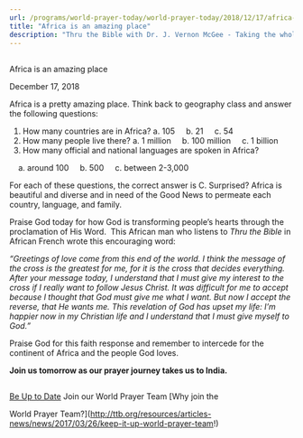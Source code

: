 ```yaml
---
url: /programs/world-prayer-today/world-prayer-today/2018/12/17/africa-is-an-amazing-place
title: "Africa is an amazing place"
description: "Thru the Bible with Dr. J. Vernon McGee - Taking the whole Word to the whole world"
---
```







## 
 Africa is an amazing place


December 17, 2018




Africa is a pretty amazing place. Think back to geography class and answer the following questions:  


1. How many countries are in Africa?
 a. 105     b. 21     c. 54
2. How many people live there?
 a. 1 million     b. 100 million     c. 1 billion
3. How many official and national languages are spoken in Africa?


     a. around 100     b. 500     c. between 2-3,000


For each of these questions, the correct answer is C. Surprised? Africa is beautiful and diverse and in need of the Good News to permeate each country, language, and family. 


Praise God today for how God is transforming people’s hearts through the proclamation of His Word.  This African man who listens to *Thru the Bible* in African French wrote this encouraging word: 


*“Greetings of love come from this end of the world. I think the message of the cross is the greatest for me, for it is the cross that decides everything. After your message today, I understand that I must give my interest to the cross if I really want to follow Jesus Christ. It was difficult for me to accept because I thought that God must give me what I want. But now I accept the reverse, that He wants me. This revelation of God has upset my life: I’m happier now in my Christian life and I understand that I must give myself to God.”*


Praise God for this faith response and remember to intercede for the continent of Africa and the people God loves. 


**Join us tomorrow as our prayer journey takes us to India.**







## 




[Be Up to Date](http://feeds.feedburner.com/WorldPrayerToday "World Prayer Today RSS Feed")
Join our World Prayer Team
[Why join the  

World Prayer Team?](http://ttb.org/resources/articles-news/news/2017/03/26/keep-it-up-world-prayer-team!)




